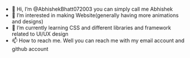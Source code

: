 - 👋 Hi, I’m @AbhishekBhatt072003 you can simply call me Abhishek
- 👀 I’m interested in making Website(generally having more animations and designs)
- 🌱 I’m currently learning CSS and different libraries and framework related to UI/UX design
- 📫 How to reach me. Well you can reach me with my email account and github account

<!---
AbhishekBhatt072003/AbhishekBhatt072003 is a ✨ special ✨ repository because its `README.md` (this file) appears on your GitHub profile.
You can click the Preview link to take a look at your changes.
--->
